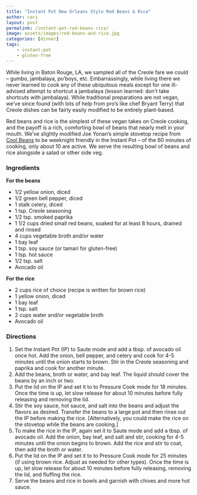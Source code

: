 ```yaml
---
title: "Instant Pot New Orleans Style Red Beans & Rice"
author: cari
layout: post
permalink: /instant-pot-red-beans-rice/
image: assets/images/red-beans-and-rice.jpg
categories: [dinner]
tags:
    - instant-pot
    - gluten-free
---
```


While living in Baton Rouge, LA, we sampled all of the Creole fare we could – gumbo, jambalaya, po’boys, etc. Embarrassingly, while living there we never learned to cook any of these ubiquitous meals except for one ill-advised attempt to shortcut a jambalaya (lesson learned: don’t take shortcuts with jambalaya). While traditional preparations are not vegan, we’ve since found (with lots of help from pro’s like chef Bryant Terry) that Creole dishes can be fairly easily modified to be entirely plant-based.

Red beans and rice is the simplest of these vegan takes on Creole cooking, and the payoff is a rich, comforting bowl of beans that nearly melt in your mouth. We’ve slightly modified Joe Yonan’s simple stovetop recipe from [Cool Beans](https://www.joeyonan.com/my-books/) to be weeknight friendly in the Instant Pot – of the 60 minutes of cooking, only about 10 are active. We serve the resulting bowl of beans and rice alongside a salad or other side veg.

<h3> Ingredients </h3>

**For the beans**
- 1/2 yellow onion, diced
- 1/2 green bell pepper, diced
- 1 stalk celery, diced
- 1 tsp. Creole seasoning
- 1/2 tsp. smoked paprika
- 1 1/2 cups dried small red beans, soaked for at least 8 hours, drained and rinsed
- 4 cups vegetable broth and/or water
- 1 bay leaf
- 1 tsp. soy sauce (or tamari for gluten-free)
- 1 tsp. hot sauce
- 1/2 tsp. salt
- Avocado oil

**For the rice**
- 2 cups rice of choice (recipe is written for brown rice)
- 1 yellow onion, diced
- 1 bay leaf
- 1 tsp. salt
- 2 cups water and/or vegetable broth
- Avocado oil

<h3> Directions </h3>

1. Set the Instant Pot (IP) to Saute mode and add a tbsp. of avocado oil once hot. Add the onion, bell pepper, and celery and cook for 4-5 minutes until the onion starts to brown. Stir in the Creole seasoning and paprika and cook for another minute.
2. Add the beans, broth or water, and bay leaf. The liquid should cover the beans by an inch or two.
3. Put the lid on the IP and set it to to Pressure Cook mode for 18 minutes. Once the time is up, let slow release for about 10 minutes before fully releasing and removing the lid.
4. Stir the soy sauce, hot sauce, and salt into the beans and adjust the flavors as desired. Transfer the beans to a large pot and then rinse out the IP before making the rice. \[Alternatively, you could make the rice on the stovetop while the beans are cooking.\]
5. To make the rice in the IP, again set it to Saute mode and add a tbsp. of avocado oil. Add the onion, bay leaf, and salt and stir, cooking for 4-5 minutes until the onion begins to brown. Add the rice and stir to coat, then add the broth or water.
6. Put the lid on the IP and set it to to Pressure Cook mode for 25 minutes (if using brown rice. Adjust as needed for other types). Once the time is up, let slow release for about 10 minutes before fully releasing, removing the lid, and fluffing the rice.
7. Serve the beans and rice in bowls and garnish with chives and more hot sauce.